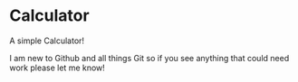 # Calculator
A simple Calculator! 


I am new to Github and all things Git so if you see anything that could need work please let me know!
